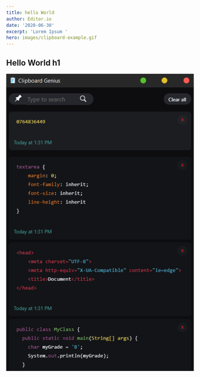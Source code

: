 ```yaml
---
title: hello World
author: Editor.io
date: '2020-06-30'
excerpt: 'Lorem Ipsum '
hero: images/clipboard-example.gif
---
```

## Hello World h1

![](images/clipboard-genius-code.png)
